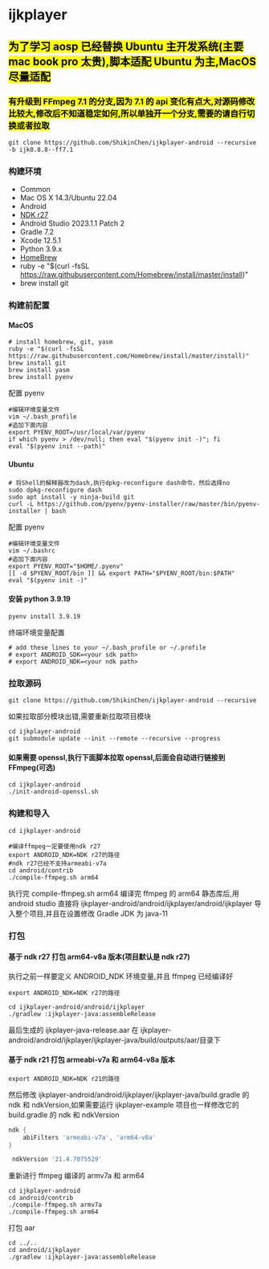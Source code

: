 # ijkplayer

## <mark>为了学习 aosp 已经替换 Ubuntu 主开发系统(主要 mac book pro 太贵),脚本适配 Ubuntu 为主,MacOS 尽量适配</mark>

### <mark>有升级到 FFmpeg 7.1 的分支,因为 7.1 的 api 变化有点大,对源码修改比较大,修改后不知道稳定如何,所以单独开一个分支,需要的请自行切换或者拉取</mark>

```shell
git clone https://github.com/ShikinChen/ijkplayer-android --recursive -b ijk0.8.8--ff7.1
```

### 构建环境

- Common
- Mac OS X 14.3/Ubuntu 22.04
- Android
- [NDK r27](https://github.com/android/ndk/wiki/Unsupported-Downloads)
- Android Studio 2023.1.1 Patch 2
- Gradle 7.2
- Xcode 12.5.1
- Python 3.9.x
- [HomeBrew](http://brew.sh)
- ruby -e "$(curl -fsSL https://raw.githubusercontent.com/Homebrew/install/master/install)"
- brew install git

### 构建前配置

#### MacOS

```shell
# install homebrew, git, yasm
ruby -e "$(curl -fsSL https://raw.githubusercontent.com/Homebrew/install/master/install)"
brew install git
brew install yasm
brew install pyenv
```

配置 pyenv

```shell
#编辑环境变量文件
vim ~/.bash_profile
#追加下面内容
export PYENV_ROOT=/usr/local/var/pyenv
if which pyenv > /dev/null; then eval "$(pyenv init -)"; fi
eval "$(pyenv init --path)"
```

#### Ubuntu

```shell
# 将Shell的解释器改为dash,执行dpkg-reconfigure dash命令，然后选择no
sudo dpkg-reconfigure dash
sudo apt install -y ninja-build git
curl -L https://github.com/pyenv/pyenv-installer/raw/master/bin/pyenv-installer | bash
```

配置 pyenv

```shell
#编辑环境变量文件
vim ~/.bashrc
#追加下面内容
export PYENV_ROOT="$HOME/.pyenv"
[[ -d $PYENV_ROOT/bin ]] && export PATH="$PYENV_ROOT/bin:$PATH"
eval "$(pyenv init -)"
```

#### 安装 python 3.9.19

```shell
pyenv install 3.9.19
```

终端环境变量配置

```shell
# add these lines to your ~/.bash_profile or ~/.profile
# export ANDROID_SDK=<your sdk path>
# export ANDROID_NDK=<your ndk path>

```

### 拉取源码

```shell
git clone https://github.com/ShikinChen/ijkplayer-android --recursive
```

如果拉取部分模块出错,需要重新拉取项目模块

```shell
cd ijkplayer-android
git submodule update --init --remote --recursive --progress
```

#### 如果需要 openssl,执行下面脚本拉取 openssl,后面会自动进行链接到 FFmpeg(可选)

```shell
cd ijkplayer-android
./init-android-openssl.sh
```

### 构建和导入

```shell
cd ijkplayer-android

#编译ffmpeg一定要使用ndk r27
export ANDROID_NDK=NDK r27的路径
#ndk r27已经不支持armeabi-v7a
cd android/contrib
./compile-ffmpeg.sh arm64
```

执行完 compile-ffmpeg.sh arm64 编译完 ffmpeg 的 arm64 静态库后,用 android studio 直接将
ijkplayer-android/android/ijkplayer/android/ijkplayer 导入整个项目,并且在设置修改 Gradle JDK 为
java-11

### 打包

#### 基于 ndk r27 打包 arm64-v8a 版本(项目默认是 ndk r27)

执行之前一样要定义 ANDROID_NDK 环境变量,并且 ffmpeg 已经编译好

```shell
export ANDROID_NDK=NDK r27的路径
```

```shell
cd ijkplayer-android/android/ijkplayer
./gradlew :ijkplayer-java:assembleRelease
```

最后生成的 ijkplayer-java-release.aar 在
ijkplayer-android/android/ijkplayer/ijkplayer-java/build/outputs/aar/目录下

#### 基于 ndk r21 打包 armeabi-v7a 和 arm64-v8a 版本

```shell
export ANDROID_NDK=NDK r21的路径
```

然后修改 ijkplayer-android/android/ijkplayer/ijkplayer-java/build.gradle 的 ndk 和 ndkVersion,如果需要运行
ijkplayer-example 项目也一样修改它的 build.gradle 的 ndk 和 ndkVersion

```gradle
ndk {
    abiFilters 'armeabi-v7a', 'arm64-v8a'
}
```

```gradle
 ndkVersion '21.4.7075529'
```

重新进行 ffmpeg 编译的 armv7a 和 arm64

```shell
cd ijkplayer-android
cd android/contrib
./compile-ffmpeg.sh armv7a
./compile-ffmpeg.sh arm64
```

打包 aar

```shell
cd ../..
cd android/ijkplayer
./gradlew :ijkplayer-java:assembleRelease
```
